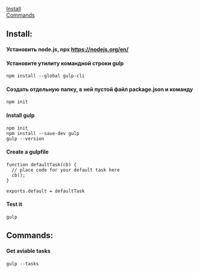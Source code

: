 ﻿[Install](#install)  
[Commands](#commands) 

## Install:
#### Установить node.js, npx https://nodejs.org/en/
#### Установите утилиту командной строки gulp 
	npm install --global gulp-cli
#### Создать отдельную папку, в ней пустой файл package.json и команду
	npm init
#### Install gulp
	npm init
	npm install --save-dev gulp
	gulp --version
#### Create a gulpfile
	function defaultTask(cb) {
	  // place code for your default task here
	  cb();
	}

	exports.default = defaultTask
#### Test it
	gulp
	
## Commands:
#### Get aviable tasks
	gulp --tasks

	
	
	
	
